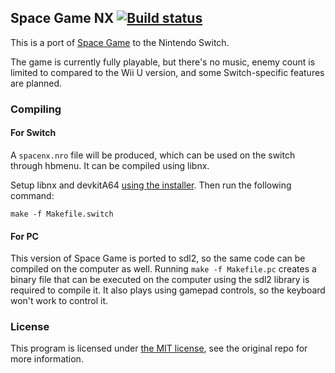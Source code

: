 ## Space Game NX [![Build status](https://api.travis-ci.org/vgmoose/space-nx.svg?branch=master)](https://travis-ci.org/vgmoose/space-nx)
This is a port of [Space Game](https://github.com/vgmoose/space) to the Nintendo Switch.

The game is currently fully playable, but there's no music, enemy count is limited to compared to the Wii U version, and some Switch-specific features are planned.

### Compiling
#### For Switch
A `spacenx.nro` file will be produced, which can be used on the switch through hbmenu. It can be compiled using libnx.

Setup libnx and devkitA64 [using the installer](http://switchbrew.org/index.php?title=Setting_up_Development_Environment). Then run the following command:

```
make -f Makefile.switch
```

#### For PC
This version of Space Game is ported to sdl2, so the same code can be compiled on the computer as well. Running `make -f Makefile.pc` creates a binary file that can be executed on the computer using the sdl2 library is required to compile it. It also plays using gamepad controls, so the keyboard won't work to control it.

### License
This program is licensed under [the MIT license](https://opensource.org/licenses/MIT), see the original repo for more information.
